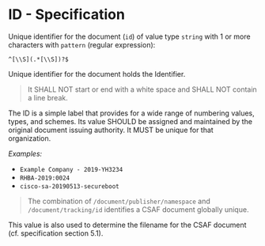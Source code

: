 # ID - Specification

Unique identifier for the document (`id`) of value type `string` with 1 or more
characters with `pattern` (regular expression):

```regexp
^[\\S](.*[\\S])?$
```

Unique identifier for the document holds the Identifier.

> It SHALL NOT start or end with a white space and SHALL NOT contain a line
> break.

The ID is a simple label that provides for a wide range of numbering values,
types, and schemes. Its value SHOULD be assigned and maintained by the original
document issuing authority. It MUST be unique for that organization.

*Examples:*

* `Example Company - 2019-YH3234`
* `RHBA-2019:0024`
* `cisco-sa-20190513-secureboot`

> The combination of `/document/publisher/namespace` and `/document/tracking/id`
> identifies a CSAF document globally unique.

This value is also used to determine the filename for the CSAF document (cf.
specification section 5.1).
